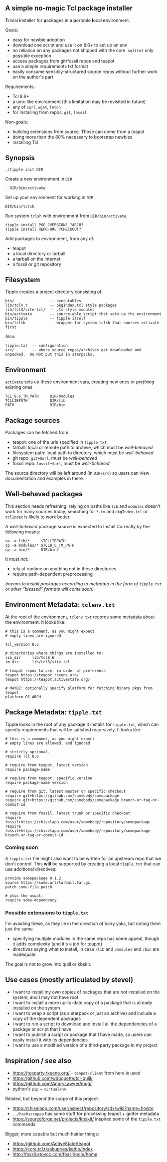 ## A simple no-magic Tcl package installer

**T**rivial **i**nstaller for **p**ackages in a **p**ortable **l**ocal **e**nvironment.

Goals:

 * easy for newbie adoption
  * download one script and use it on 8.6+ to set up an env
  * no reliance on any packages not shipped with the core.  `sqlite3` only possible exception
 * access packages from git/fossil repos and teapot
 * use a simple requirements txt format
 * easily consume sensibly-structured source repos without further work on the author's part

Requirements:

 * Tcl 8.6+
 * a unix-like environment (this limitation may be revisited in future)
 * any of `curl`, `wget`, `fetch`
 * for installing from repos, `git`, `fossil`

Non-goals:

 * building extensions from source.  Those can come from a teapot
 * doing more than the 80% necessary to bootstrap newbies
 * installing Tcl


## Synopsis

    ./tipple init DIR

Create a new environment in `DIR`

    . DIR/bin/activate

Set up your environment for working in `DIR`

    DIR/bin/tclsh

Run system `tclsh` with environment from `DIR/bin/activate`.

    tipple install PKG ?VERSION? ?ARCH?
    tipple install REPO-URL ?CHECKOUT?

Add packages to environment, from any of:

 * teapot
 * a local directory or tarball
 * a tarball on the internet
 * a fossil or git repository


## Filesystem

Tipple creates a project directory consisting of:

    bin/                -- executables
    lib/tclX.Y          -- pkgIndex.tcl style packages
    lib/tclX/site-tcl/  -- .tm style modules
    bin/activate        -- source-able script that sets up the environment
    bin/tipple          -- tipple itself
    bin/tclsh           -- wrapper for system tclsh that sources activate first

Also:

    tipple.txt  -- configuration
    src/        -- where source repos/archives get downloaded and unpacked.  Do Not put this in starpacks.


## Environment

`activate` sets up these environment vars, creating new ones or *prefixing* existing ones

    TCL_8.6_TM_PATH     DIR/modules
    TCLLIBPATH          DIR/lib
    PATH                DIR/bin


## Package sources

Packages can be fetched from:

 * teapot:  one of the urls specified in `tipple.txt`
 * tarball:  local or remote path to archive, which must be *well-behaved*
 * filesystem path:  local path to directory, which must be *well-behaved*
 * git repo:  `git+$url`, must be *well-behaved*
 * fossil repo:  `fossil+$url`, must be *well-behaved*

The source directory will be left around (in `DIR/src`) so users can view documentation and examples in there.


## Well-behaved packages

This section needs refreshing:  relying on paths like `lib` and `modules` doesn't work for many sources today; searching for `*.tm` and `pkgIndex.tcl` or `tclIndex` is likely to work better.

A *well-behaved* package source is expected to Install Correctly by the following means:

    cp -a lib/*     $TCLLIBPATH
    cp -a modules/* $TCL8_6_TM_PATH
    cp -a bin/*     DIR/bin/

It must *not*:

 * rely at runtime on anything not in these directories
 * require path-dependent preprocessing

*(means to install packages according to metadata in the form of `tipple.txt` or other "blessed" formats will come soon)*


## Environment Metadata:  `tclenv.txt`

At the root of the environment, `tclenv.txt` records some metadata about the environment.  It looks like:

    # this is a comment, as you might expect
    # empty lines are ignored
    
    tcl_version 8.6
    
    # directories where things are installed to:
    lib_dir     lib/tcl8.6
    tm_dir      lib/tcl8/site-tcl
    
    # teapot repos to use, in order of preference
    teapot https://teapot.rkeene.org/
    teapot https://teapot.activestate.org/
    
    # MAYBE: optionally specify platform for fetching binary pkgs from teapot
    platform OS-ARCH


## Package Metadata: `tipple.txt`

Tipple looks in the root of any package it installs for `tipple.txt`, which can specify requirements that will be satisfied recursively.  It looks like:

    # this is a comment, as you might expect
    # empty lines are allowed, and ignored
    
    # strictly optional.
    require Tcl 8.6
    
    # require from teapot, latest version
    require package-name
    
    # require from teapot, specific version
    require package-name version
    
    # require from git, latest master or specific checkout
    require git+https://github.com/somebody/somepackage
    require git+https://github.com/somebody/somepackage branch-or-tag-or-commit-id
    
    # require from fossil, latest trunk or specific checkout
    require fossil+https://chiselapp.com/user/somebody/repository/somepackage
    require fossil+https://chiselapp.com/user/somebody/repository/somepackage branch-or-tag-or-commit-id


### Coming soon

A `tipple.txt` file might also want to be written for an upstream repo that we don't control.  This **will** be supported by creating a local `tipple.txt` that can use additional directives:

    provide somepackage 0.1.2
    source https://some.url/tarball.tar.gz
    patch some-file.patch
    
    # plus the usual:
    require some-dependency


### Possible extensions to `tipple.txt`

I'm avoiding these, as they lie in the direction of hairy yaks, but noting them just the same.

 * specifying multiple modules in the same repo has some appeal, though it adds complexity (and it's a job for teapot)
 * directives saying what to install, in case `/lib` and `/modules` and `/bin` are inadequate

The goal is not to grow into quill or kbskit.


## Use cases (mostly articulated by stevel)

 * I want to install my own copies of packages that are not installed on the system, and I may not have root
 * I want to install a more up-to-date copy of a package that is already installed on the system
 * I want to wrap a script (as a starpack or just an archive) and include a copy of the dependent packages
 * I want to run a script to download and install all the dependencies of a package or script that I have
 * I want to publish a script or package that I have made, so users can easily install it with its dependencies
 * I want to use a modified version of a third-party package in my project


## Inspiration / see also

 * <https://teaparty.rkeene.org/> - `teapot-client` from here is used
 * <https://github.com/wduquette/tcl-quill/>
 * <https://github.com/AngryLawyer/mug/>
 * python's `pip` + `virtualenv`

Related, but beyond the scope of this project:

 * <https://chiselapp.com/user/aspect/repository/sdx/wiki?name=howto>
 * `../hacks/cuppa` has some stuff for processing teapot + gutter metadata
 * <https://sourceforge.net/projects/kbskit/> inspired some of the `tipple.txt` commands

Bigger, more capable but much hairier things:

 * <https://github.com/ActiveState/teapot>
 * <https://core.tcl.tk/akupries/kettle/index>
 * <http://fossil.etoyoc.com/fossil/odie/home>
